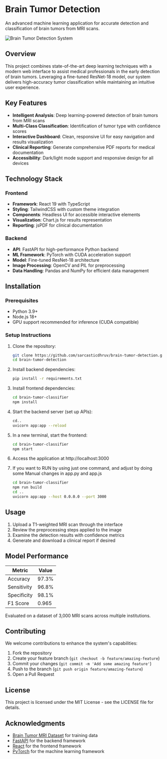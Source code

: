 # Brain Tumor Detection

An advanced machine learning application for accurate detection and classification of brain tumors from MRI scans.

![Brain Tumor Detection System](https://placehold.co/600x400?text=Brain+Tumor+Detection)

## Overview

This project combines state-of-the-art deep learning techniques with a modern web interface to assist medical professionals in the early detection of brain tumors. Leveraging a fine-tuned ResNet-18 model, our system delivers high-accuracy tumor classification while maintaining an intuitive user experience.

## Key Features

- **Intelligent Analysis**: Deep learning-powered detection of brain tumors from MRI scans
- **Multi-Class Classification**: Identification of tumor type with confidence scores
- **Interactive Dashboard**: Clean, responsive UI for easy navigation and results visualization
- **Clinical Reporting**: Generate comprehensive PDF reports for medical documentation
- **Accessibility**: Dark/light mode support and responsive design for all devices

## Technology Stack

### Frontend
- **Framework**: React 19 with TypeScript
- **Styling**: TailwindCSS with custom theme integration
- **Components**: Headless UI for accessible interactive elements
- **Visualization**: Chart.js for results representation
- **Reporting**: jsPDF for clinical documentation

### Backend
- **API**: FastAPI for high-performance Python backend
- **ML Framework**: PyTorch with CUDA acceleration support
- **Model**: Fine-tuned ResNet-18 architecture
- **Image Processing**: OpenCV and PIL for preprocessing
- **Data Handling**: Pandas and NumPy for efficient data management

## Installation

### Prerequisites
- Python 3.9+
- Node.js 18+
- GPU support recommended for inference (CUDA compatible)

### Setup Instructions

1. Clone the repository:
   ```bash
   git clone https://github.com/sarcasticdhruv/brain-tumor-detection.git
   cd brain-tumor-detection
   ```

2. Install backend dependencies:
   ```bash
   pip install -r requirements.txt
   ```

3. Install frontend dependencies:
   ```bash
   cd brain-tumor-classifier
   npm install
   ```

4. Start the backend server (set up APIs):
   ```bash
   cd..
   uvicorn app:app --reload
   ```

5. In a new terminal, start the frontend:
   ```bash
   cd brain-tumor-classifier
   npm start
   ```

6. Access the application at http://localhost:3000

7. If you want to RUN by using just one command, and adjust by doing some Manual changes in app.py and app.js
    ```bash
    cd brain-tumor-classifier
    npm run build
    cd ..
    uvicorn app:app --host 0.0.0.0 --port 3000

## Usage

1. Upload a T1-weighted MRI scan through the interface
2. Review the preprocessing steps applied to the image
3. Examine the detection results with confidence metrics
4. Generate and download a clinical report if desired

## Model Performance

| Metric | Value |
|--------|-------|
| Accuracy | 97.3% |
| Sensitivity | 96.8% |
| Specificity | 98.1% |
| F1 Score | 0.965 |

Evaluated on a dataset of 3,000 MRI scans across multiple institutions.

## Contributing

We welcome contributions to enhance the system's capabilities:

1. Fork the repository
2. Create your feature branch (`git checkout -b feature/amazing-feature`)
3. Commit your changes (`git commit -m 'Add some amazing feature'`)
4. Push to the branch (`git push origin feature/amazing-feature`)
5. Open a Pull Request

## License

This project is licensed under the MIT License - see the LICENSE file for details.

## Acknowledgments

- [Brain Tumor MRI Dataset](https://www.kaggle.com/datasets/masoudnickparvar/brain-tumor-mri-dataset) for training data
- [FastAPI](https://fastapi.tiangolo.com/) for the backend framework
- [React](https://reactjs.org/) for the frontend framework
- [PyTorch](https://pytorch.org/) for the machine learning framework
